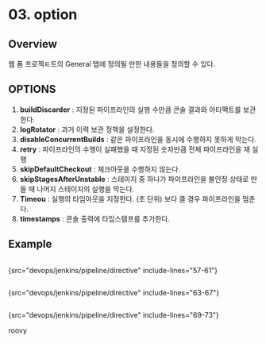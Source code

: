 # 03. option

## Overview
웹 폼 프로젝ㅌ트의 General 탭에 정의될 만한 내용들을 정의할 수 있다.

## OPTIONS

1. **buildDiscarder** : 지정된 파이프라인의 실행 수만큼 콘솔 결과와 아티팩트를 보관한다.
2. **logRotator** : 과거 이력 보관 정책을 설정한다.
3. **disableConcurrentBuilds** : 같은 파이프라인을 동시에 수행하지 못하게 막는다.
4. **retry** : 파이프라인의 수행이 실패했을 때 지정된 숫자만큼 전체 파이프라인을 재 실행
5. **skipDefaultCheckout** : 체크아웃을 수행하지 않는다.
6. **skipStagesAfterUnstable** : 스테이지 중 하나가 파이프라인을 불안정 상태로 만들 때 나머지 스테이지의 실행을 막는다.
7. **Timeou** : 실행의 타임아웃을 지정한다. (초 단위) 보다 클 경우 파이프라인을 멈춘다. 
8. **timestamps** : 콘솔 출력에 타임스탬프를 추가한다.

## Example
```Groovy
```
{src="devops/jenkins/pipeline/directive" include-lines="57-61"}

```Groovy
```
{src="devops/jenkins/pipeline/directive" include-lines="63-67"}

```Groovy
```
{src="devops/jenkins/pipeline/directive" include-lines="69-73"}

roovy
